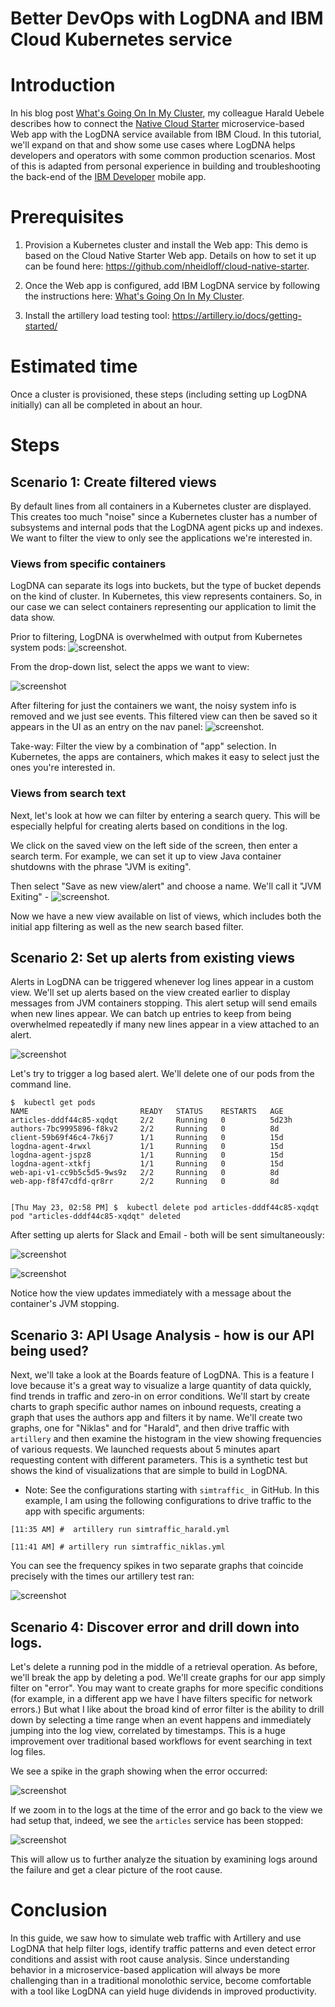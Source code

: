 # Better DevOps with LogDNA and IBM Cloud Kubernetes service

# Introduction
	

In his blog post [What's Going On In My Cluster](https://haralduebele.blog/2019/04/08/whats-going-on-in-my-cluster/), my colleague Harald Uebele describes how to connect
the [Native Cloud Starter](https://github.com/nheidloff/cloud-native-starter) microservice-based Web app with the LogDNA service available from IBM Cloud. In this tutorial, we'll expand on that and show some use cases where LogDNA helps
developers and operators with some common production scenarios. Most of this is adapted from personal
experience in building and troubleshooting the back-end of the [IBM Developer](https://developer.ibm.com/blogs/introducing-the-ibm-developer-mobile-app/) mobile app. 

# Prerequisites

1. Provision a Kubernetes cluster and install the Web app: This demo is based on the Cloud Native Starter Web app. Details on how to set it up can be found here: https://github.com/nheidloff/cloud-native-starter.  

2. Once the Web app is configured, add IBM LogDNA service by following the instructions here: [What's Going On In My Cluster](https://haralduebele.blog/2019/04/08/whats-going-on-in-my-cluster/).

3. Install the artillery load testing tool: https://artillery.io/docs/getting-started/


# Estimated time

Once a cluster is provisioned, these steps (including setting up LogDNA initially) can all be completed in about an hour.

# Steps


## Scenario 1: Create filtered views 

By default lines from all containers in a Kubernetes cluster are displayed. This creates too much "noise" since a Kubernetes cluster has a number of subsystems and internal pods that the LogDNA agent picks up and indexes. We want to filter the view to only see the applications we're interested in.

### Views from specific containers


LogDNA can separate its logs into buckets, but the type of bucket depends on the kind of cluster. In Kubernetes, this view represents containers. So, in our case we can select containers representing our application to limit the data show.

Prior to filtering, LogDNA is overwhelmed with output from Kubernetes system pods:
 ![screenshot](logdna_screenshots/no-filter.png).


From the drop-down list, select the apps we want to view:

![screenshot](logdna_screenshots/filter-app.png)

After filtering for just the containers we want, the noisy system info is removed and we just see events.
This filtered view can then be saved so it appears in the UI as an entry on the nav panel: ![screenshot](logdna_screenshots/new-view.png). 

Take-way: Filter the view by a combination of "app" selection. In Kubernetes, the apps are containers, which makes it easy to select
just the ones you're interested in.


### Views from search text

Next, let's look at how we can filter by entering a search query. This will be especially helpful for creating alerts based on conditions in the log.

We click on the saved view on the left side of the screen, then enter a search term.  For example, we can set it up to view Java container shutdowns with the phrase "JVM is exiting".

Then select "Save as new view/alert" and choose a name. We'll call it "JVM Exiting" - ![screenshot](logdna_screenshots/jvm-exiting.png).

Now we have a new view available on list of views, which includes both the initial app filtering as well as the new search based filter. 

## Scenario 2: Set up alerts from existing views 

Alerts in LogDNA can be triggered whenever log lines appear in a custom view. We'll set up alerts based on the view created earlier to display messages from JVM containers stopping. This alert setup will send emails when new lines appear. We can batch up entries to keep from being overwhelmed repeatedly if many new lines appear in a view attached to an alert.

![screenshot](logdna_screenshots/alert-setup.png)

Let's try to trigger a log based alert. We'll delete one of our pods from the command line.


```
$  kubectl get pods
NAME                         READY   STATUS    RESTARTS   AGE
articles-dddf44c85-xqdqt     2/2     Running   0          5d23h
authors-7bc9995896-f8kv2     2/2     Running   0          8d
client-59b69f46c4-7k6j7      1/1     Running   0          15d
logdna-agent-4rwxl           1/1     Running   0          15d
logdna-agent-jspz8           1/1     Running   0          15d
logdna-agent-xtkfj           1/1     Running   0          15d
web-api-v1-cc9b5c5d5-9ws9z   2/2     Running   0          8d
web-app-f8f47cdfd-qr8rr      2/2     Running   0          8d


[Thu May 23, 02:58 PM] $  kubectl delete pod articles-dddf44c85-xqdqt
pod "articles-dddf44c85-xqdqt" deleted
```

After setting up alerts for Slack and Email - both will be sent simultaneously: 

![screenshot](logdna_screenshots/alert-slack.png)


![screenshot](logdna_screenshots/alert-email.png)

Notice how the view updates immediately with a message about the container's JVM stopping.

## Scenario 3: API Usage Analysis - how is our API being used?

Next, we'll take a look at the Boards feature of LogDNA. This is a feature I love because it's a great way to visualize
a large quantity of data quickly, find trends in traffic and zero-in on error conditions. We'll start by create charts to graph
specific author names on inbound requests, creating a graph that uses the authors app and filters it by name. 
We'll create two graphs, one for "Niklas" and for "Harald", and then drive traffic with `artillery` and then examine
the histogram in the view showing frequencies of various requests.  We launched requests about 5 minutes apart
requesting content with different parameters. This is a synthetic test but shows the kind of visualizations 
that are simple to build in LogDNA.

* Note: See the configurations starting with `simtraffic_` in GitHub. In this example, I am using the following 
configurations to drive traffic to the app with specific arguments:

```
[11:35 AM] #  artillery run simtraffic_harald.yml 
```

```
[11:41 AM] # artillery run simtraffic_niklas.yml 
```

You can see the frequency spikes in two separate graphs that coincide precisely with the times our artillery test ran:

![screenshot](logdna_screenshots/author-freq.png)

## Scenario 4: Discover error and drill down into logs.

Let's delete a running pod in the middle of a retrieval operation. As before, we'll break the app by deleting
a pod. We'll create graphs for our app simply filter on "error".  You may want to create graphs for more
specific conditions (for example, in a different app we have I have filters specific for network errors.) But what I like about
the broad kind of error filter is the ability to drill down by selecting a time range when an event happens and
immediately jumping into the log view, correlated by timestamps. This is a huge improvement over traditional based
workflows for event searching in text log files. 

We see a spike in the graph showing when the error occurred:

![screenshot](logdna_screenshots/error2.png)

If we zoom in to the logs at the time of the error and go back to the view we had setup that, indeed, we see the `articles`
service has been stopped:

![screenshot](logdna_screenshots/exit-log.png)

This will allow us to further analyze the situation by examining logs around the failure and get a clear picture of
the root cause.

# Conclusion

In this guide, we saw how to simulate web traffic with Artillery and use LogDNA that help filter logs, identify traffic patterns and even detect error conditions and assist with root cause analysis. Since understanding behavior in a microservice-based application will always be more challenging than in a traditional monolothic service, become comfortable with a tool like LogDNA can yield huge dividends in improved productivity. 
